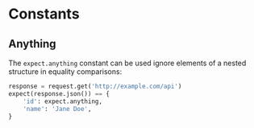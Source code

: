 # Constants

## Anything

The `expect.anything` constant can be used ignore elements of a nested structure in equality comparisons:

```python
response = request.get('http://example.com/api')
expect(response.json()) == {
    'id': expect.anything,
    'name': 'Jane Doe',
}
```
